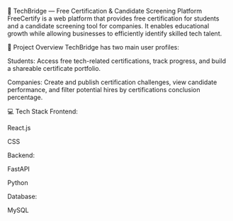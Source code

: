 
🚀 TechBridge — Free Certification & Candidate Screening Platform
FreeCertify is a web platform that provides free certification for students and a candidate screening tool for companies. It enables educational growth while allowing businesses to efficiently identify skilled tech talent.

🧩 Project Overview
TechBridge has two main user profiles:

Students: Access free tech-related certifications, track progress, and build a shareable certificate portfolio.

Companies: Create and publish certification challenges, view candidate performance, and filter potential hires by certifications conclusion percentage.

💻 Tech Stack
Frontend:

React.js

CSS


Backend:

FastAPI

Python


Database:

MySQL


